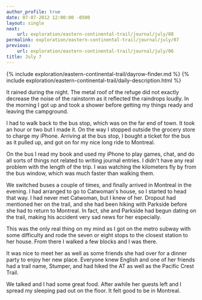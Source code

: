 ```yaml
---
author_profile: true
date: 07-07-2012 12:00:00 -0500
layout: single
next:
    url: exploration/eastern-continental-trail/journal/july/08
permalink: exploration/eastern-continental-trail/journal/july/07
previous:
    url: exploration/eastern-continental-trail/journal/july/06
title: July 7
---
```

{% include exploration/eastern-continental-trail/dayrow-finder.md %}
{% include exploration/eastern-continental-trail/daily-description.html %}

It rained during the night. The metal roof of the refuge did not exactly decrease the noise of the rainstorm as it reflected the raindrops loudly. In the morning I got up and took a shower before getting my things ready and leaving the campground.

I had to walk back to the bus stop, which was on the far end of town. It took an hour or two but I made it. On the way I stopped outside the grocery store to charge my iPhone. Arriving at the bus stop, I bought a ticket for the bus as it pulled up, and got on for my nice long ride to Montreal.

On the bus I read my book and used my iPhone to play games, chat, and do all sorts of things not related to writing journal entries. I didn't have any real problem with the length of the trip. I was watching the kilometers fly by from the bus window, which was much faster than walking them.

We switched buses a couple of times, and finally arrived in Montreal in the evening. I had arranged to go to Catwoman's house, so I started to head that way. I had never met Catwoman, but I knew of her. Dropout had mentioned her on the trail, and she had been hiking with Parkside before she had to return to Montreal. In fact, she and Parkside had begun dating on the trail, making his accident very sad news for her especially.

This was the only real thing on my mind as I got on the metro subway with some difficulty and rode the seven or eight stops to the closest station to her house. From there I walked a few blocks and I was there.

It was nice to meet her as well as some friends she had over for a dinner party to enjoy her new place. Everyone knew English and one of her friends had a trail name, Stumper, and had hiked the AT as well as the Pacific Crest Trail.

We talked and I had some great food. After awhile her guests left and I spread my sleeping pad out on the floor. It felt good to be in Montreal.